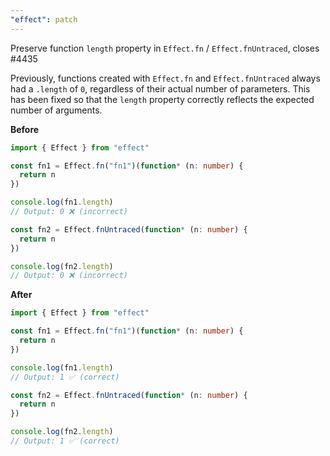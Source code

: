```yaml
---
"effect": patch
---
```


Preserve function `length` property in `Effect.fn` / `Effect.fnUntraced`, closes #4435

Previously, functions created with `Effect.fn` and `Effect.fnUntraced` always had a `.length` of `0`, regardless of their actual number of parameters. This has been fixed so that the `length` property correctly reflects the expected number of arguments.

**Before**

```ts
import { Effect } from "effect"

const fn1 = Effect.fn("fn1")(function* (n: number) {
  return n
})

console.log(fn1.length)
// Output: 0 ❌ (incorrect)

const fn2 = Effect.fnUntraced(function* (n: number) {
  return n
})

console.log(fn2.length)
// Output: 0 ❌ (incorrect)
```

**After**

```ts
import { Effect } from "effect"

const fn1 = Effect.fn("fn1")(function* (n: number) {
  return n
})

console.log(fn1.length)
// Output: 1 ✅ (correct)

const fn2 = Effect.fnUntraced(function* (n: number) {
  return n
})

console.log(fn2.length)
// Output: 1 ✅ (correct)
```
